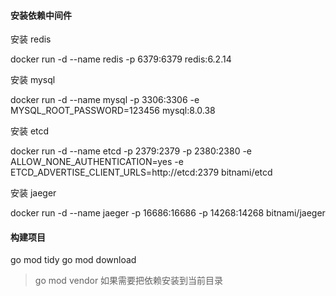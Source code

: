 #### 安装依赖中间件

安装 redis

  docker run -d --name redis -p 6379:6379 redis:6.2.14

安装 mysql

  docker run -d --name mysql -p 3306:3306 -e MYSQL_ROOT_PASSWORD=123456 mysql:8.0.38

安装 etcd

  docker run -d --name etcd -p 2379:2379 -p 2380:2380 -e ALLOW_NONE_AUTHENTICATION=yes -e ETCD_ADVERTISE_CLIENT_URLS=http://etcd:2379 bitnami/etcd

安装 jaeger

  docker run -d --name jaeger -p 16686:16686 -p 14268:14268 bitnami/jaeger

#### 构建项目

  go mod tidy
  go mod download
  
> go mod vendor  如果需要把依赖安装到当前目录
  
